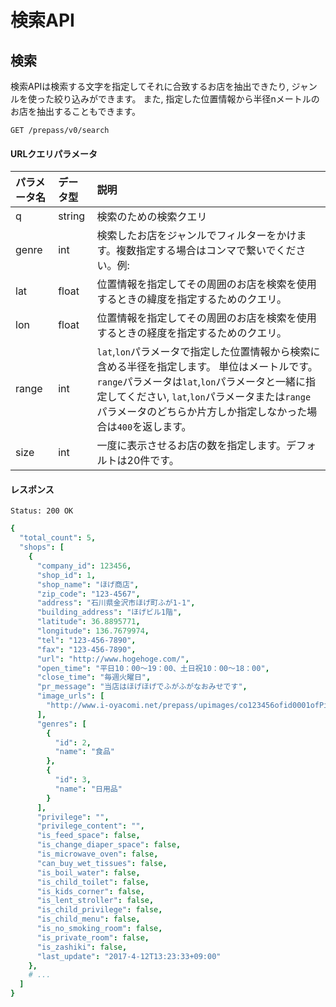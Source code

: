 # 検索API

## 検索
検索APIは検索する文字を指定してそれに合致するお店を抽出できたり, ジャンルを使った絞り込みができます。 また, 指定した位置情報から半径nメートルのお店を抽出することもできます。

    GET /prepass/v0/search

#### URLクエリパラメータ

|パラメータ名|データ型|説明|
|:-----------|:-------|:---|
|q           |string  |検索のための検索クエリ|
|genre       |int     |検索したお店をジャンルでフィルターをかけます。複数指定する場合はコンマで繋いでください。例: |
|lat         |float   |位置情報を指定してその周囲のお店を検索を使用するときの緯度を指定するためのクエリ。|
|lon         |float   |位置情報を指定してその周囲のお店を検索を使用するときの経度を指定するためのクエリ。|
|range       |int     |`lat`,`lon`パラメータで指定した位置情報から検索に含める半径を指定します。 単位はメートルです。 `range`パラメータは`lat`,`lon`パラメータと一緒に指定してください, `lat`,`lon`パラメータまたは`range`パラメータのどちらか片方しか指定しなかった場合は`400`を返します。|
|size        |int     |一度に表示させるお店の数を指定します。デフォルトは20件です。|

#### レスポンス

    Status: 200 OK

```cson
{
  "total_count": 5,
  "shops": [
    {
      "company_id": 123456,
      "shop_id": 1,
      "shop_name": "ほげ商店",
      "zip_code": "123-4567",
      "address": "石川県金沢市ほげ町ふが1-1",
      "building_address": "ほげビル1階",
      "latitude": 36.8895771,
      "longitude": 136.7679974,
      "tel": "123-456-7890",
      "fax": "123-456-7890",
      "url": "http://www.hogehoge.com/",
      "open_time": "平日10：00～19：00、土日祝10：00～18：00",
      "close_time": "毎週火曜日",
      "pr_message": "当店はほげほげでふがふがなおみせです",
      "image_urls": [
        "http://www.i-oyacomi.net/prepass/upimages/co123456ofid0001ofPic1_middle.jpg"
      ],
      "genres": [
        {
          "id": 2,
          "name": "食品"
        },
        {
          "id": 3,
          "name": "日用品"
        }
      ],
      "privilege": "",
      "privilege_content": "",
      "is_feed_space": false,
      "is_change_diaper_space": false,
      "is_microwave_oven": false,
      "can_buy_wet_tissues": false,
      "is_boil_water": false,
      "is_child_toilet": false,
      "is_kids_corner": false,
      "is_lent_stroller": false,
      "is_child_privilege": false,
      "is_child_menu": false,
      "is_no_smoking_room": false,
      "is_private_room": false,
      "is_zashiki": false,
      "last_update": "2017-4-12T13:23:33+09:00"
    },
    # ...
  ]
}
```

